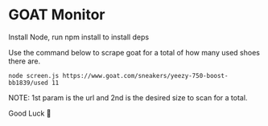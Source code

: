 # GOAT Monitor

Install Node, run npm install to install deps

Use the command below to scrape goat for a total of how many used shoes there are.

`node screen.js https://www.goat.com/sneakers/yeezy-750-boost-bb1839/used 11`

NOTE: 1st param is the url and 2nd is the desired size to scan for a total.

Good Luck 🐐

